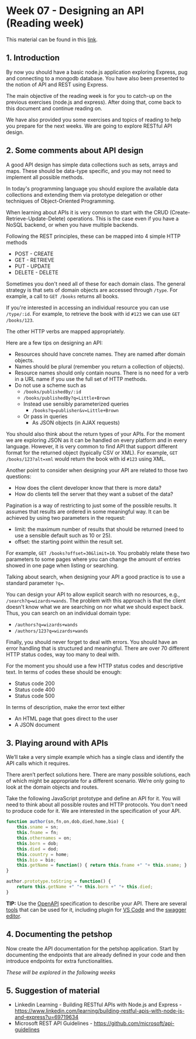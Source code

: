 # Week 07 - Designing an API (Reading week)

This material can be found in this [link](https://codeberg.org/kaduardo/shu-aaf/src/branch/main/week07-API-design/exercises07.md).

## 1. Introduction

By now you should have a basic node.js application exploring Express, pug and connecting to a mongodb database.
You have also been presented to the notion of API and REST using Express.

The main objective of the reading week is for you to catch-up on the previous exercises (node.js and express). After doing that, come back to this document and continue reading on.

We have also provided you some exercises and topics of reading to help you prepare for the next weeks.
We are going to explore RESTful API design. 

## 2. Some comments about API design

A good API design has simple data collections such as sets, arrays and maps.
These should be data-type specific, and you may not need to implement all possible methods.

In today's programming language you should explore the available data collections and extending them via prototype delegation or other techniques of Object-Oriented Programming.

When learning about APIs it is very common to start with the CRUD (Create-Retrieve-Update-Delete) operations.
This is the case even if you have a NoSQL backend, or when you have multiple backends.

Following the REST principles, these can be mapped into 4 simple HTTP methods

- POST - CREATE
- GET - RETRIEVE
- PUT - UPDATE
- DELETE - DELETE

Sometimes you don't need all of these for each domain class. 
The general strategy is that sets of domain objects are accessed through `/type`.
For example, a call to `GET /books` returns all books.

If you're interested in accessing an individual resource you can use `/type/:id`.
For example, to retrieve the book with id `#123` we can use `GET /books/123`.

The other HTTP verbs are mapped appropriately.

Here are a few tips on designing an API:

- Resources should have concrete names. They are named after domain objects.
- Names should be plural (remember you return a collection of objects).
- Resource names should only contain nouns. There is no need for a verb in a URL name if you use the full set of HTTP methods.
- Do not use a scheme such as
  - `/books/publishedBy/:id`
  - `/books/publishedBy?q=Little+Brown`
  - Instead use sensibly parameterized queries
    - `/books?q=publisher&v=Little+Brown`
  - Or pass in queries
    - As JSON objects (in AJAX requests)

You should also think about the return types of your APIs.
For the moment we are exploring JSON as it can be handled on every platform and in every language.
However, it is very common to find API that support different format for the returned object (typically CSV or XML). For example, `GET /books/123?alt=xml` would return the book with id `#123` using XML.

Another point to consider when designing your API are related to those two questions:

- How does the client developer know that there is more data?
- How do clients tell the server that they want a subset of the data?

Pagination is a way of restricting to just some of the possible results.
It assumes that results are ordered in some meaningful way.
It can be achieved by using two parameters in the request:

- limit: the maximum number of results that should be returned (need to use a sensible default such as 10 or 25).
- offset: the starting point within the result set.

For example, `GET /books?offset=30&limit=10`.
You probably relate these two parameters to some pages where you can change the amount of entries showed in one page when listing or searching.

Talking about search, when designing your API a good practice is to use a standard parameter `?q=`.

You can design your API to allow explicit search with no resources, e.g., `/search?q=wizards+wands`.
The problem with this approach is that the client doesn't know what we are searching on nor what we should expect back.
Thus, you can search on an individual domain type:

- `/authors?q=wizards+wands`
- `/authors/123?q=wizards+wands`

Finally, you should never forget to deal with errors.
You should have an error handling that is structured and meaningful.
There are over 70 different HTTP status codes, way too many to deal with.

For the moment you should use a few HTTP status codes and descriptive text.
In terms of codes these should be enough:

- Status code 200
- Status code 400
- Status code 500

In terms of description, make the error text either

- An HTML page that goes direct to the user
- A JSON document

## 3. Playing around with APIs

We’ll take a very simple example which has a single class and identify the API calls which it requires.

There aren’t perfect solutions here. There are many possible solutions, each of which might be appropriate for a different scenario. 
We’re only going to look at the domain objects and routes.

Take the following JavaScript prototype and define an API for it. You will need to think about all possible routes and HTTP protocols.
You don't need to produce code for it. We are interested in the specification of your API.

```javascript
function author(sn,fn,on,dob,died,home,bio) {
	this.sname = sn;
	this.fname = fn;
	this.othernames = on;
	this.born = dob;
	this.died = dod;
	this.country = home;
	this.bio = bio;
	this.getName = function() { return this.fname +" "+ this.sname; }
}

author.prototype.toString = function() {
	return this.getName +" "+ this.born +" "+ this.died;
}
```

**TIP:** Use the [OpenAPI](https://oai.github.io/Documentation/) specification to describe your API.
There are several [tools](https://github.com/OAI/OpenAPI-Specification/blob/main/IMPLEMENTATIONS.md#editors) that can be used for it, including plugin for [VS Code](https://marketplace.visualstudio.com/items?itemName=42Crunch.vscode-openapi) and the [swagger editor](https://editor.swagger.io/).

## 4. Documenting the petshop

Now create the API documentation for the petshop application. Start by documenting the endpoints that are already defined in your code and then introduce endpoints for extra functionalities.

*These will be explored in the following weeks*

## 5. Suggestion of material

- Linkedin Learning - Building RESTful APIs with Node.js and Express - <https://www.linkedin.com/learning/building-restful-apis-with-node-js-and-express?u=69719634>
- Microsoft REST API Guidelines - <https://github.com/microsoft/api-guidelines>
